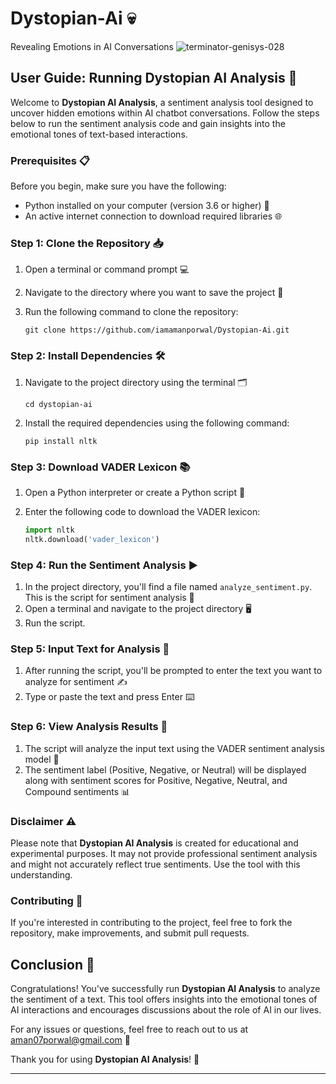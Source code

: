 # Dystopian-Ai 💀
Revealing Emotions in AI Conversations
![terminator-genisys-028](https://github.com/iamamanporwal/Dystopian-Ai/assets/74871831/79f98170-637f-4dae-9992-0c25c0aaeb0b)


## User Guide: Running Dystopian AI Analysis 🚀

Welcome to **Dystopian AI Analysis**, a sentiment analysis tool designed to uncover hidden emotions within AI chatbot conversations. Follow the steps below to run the sentiment analysis code and gain insights into the emotional tones of text-based interactions.

### Prerequisites 📋

Before you begin, make sure you have the following:

- Python installed on your computer (version 3.6 or higher) 🐍
- An active internet connection to download required libraries 🌐

### Step 1: Clone the Repository 📥

1. Open a terminal or command prompt 💻
2. Navigate to the directory where you want to save the project 📂
3. Run the following command to clone the repository:

   ```
   git clone https://github.com/iamamanporwal/Dystopian-Ai.git
   ```

### Step 2: Install Dependencies 🛠️

1. Navigate to the project directory using the terminal 🗂️
   
   ```
   cd dystopian-ai
   ```

2. Install the required dependencies using the following command:

   ```
   pip install nltk
   ```

### Step 3: Download VADER Lexicon 📚

1. Open a Python interpreter or create a Python script 🐍
2. Enter the following code to download the VADER lexicon:

   ```python
   import nltk
   nltk.download('vader_lexicon')
   ```

### Step 4: Run the Sentiment Analysis ▶️

1. In the project directory, you'll find a file named `analyze_sentiment.py`. This is the script for sentiment analysis 📜
2. Open a terminal and navigate to the project directory 🖥️
3. Run the script.

   
### Step 5: Input Text for Analysis 📝

1. After running the script, you'll be prompted to enter the text you want to analyze for sentiment ✍️
2. Type or paste the text and press Enter ⌨️

### Step 6: View Analysis Results 👀

1. The script will analyze the input text using the VADER sentiment analysis model 🤖
2. The sentiment label (Positive, Negative, or Neutral) will be displayed along with sentiment scores for Positive, Negative, Neutral, and Compound sentiments 📊

### Disclaimer ⚠️

Please note that **Dystopian AI Analysis** is created for educational and experimental purposes. It may not provide professional sentiment analysis and might not accurately reflect true sentiments. Use the tool with this understanding.

### Contributing 👥

If you're interested in contributing to the project, feel free to fork the repository, make improvements, and submit pull requests.

## Conclusion 🎉

Congratulations! You've successfully run **Dystopian AI Analysis** to analyze the sentiment of a text. This tool offers insights into the emotional tones of AI interactions and encourages discussions about the role of AI in our lives.

For any issues or questions, feel free to reach out to us at [aman07porwal@gmail.com](mailto:aman07porwal@gmail.com) 📧

Thank you for using **Dystopian AI Analysis**! 🙌

---

